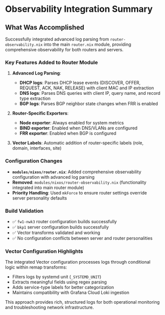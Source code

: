 # Observability Integration Summary

## What Was Accomplished

Successfully integrated advanced log parsing from `router-observability.nix` into the main `router.nix` module, providing comprehensive observability for both routers and servers.

### Key Features Added to Router Module

1. **Advanced Log Parsing**:
   - **DHCP logs**: Parses DHCP lease events (DISCOVER, OFFER, REQUEST, ACK, NAK, RELEASE) with client MAC and IP extraction
   - **DNS logs**: Parses DNS queries with client IP, query name, and record type extraction
   - **BGP logs**: Parses BGP neighbor state changes when FRR is enabled

2. **Router-Specific Exporters**:
   - **Node exporter**: Always enabled for system metrics
   - **BIND exporter**: Enabled when DNS/VLANs are configured
   - **FRR exporter**: Enabled when BGP is configured

3. **Vector Labels**: Automatic addition of router-specific labels (role, domain, interfaces, site)

### Configuration Changes

- **`modules/nixos/router.nix`**: Added comprehensive observability configuration with advanced log parsing
- **Removed**: `modules/nixos/router-observability.nix` (functionality integrated into main router module)
- **Priority Handling**: Used `mkForce` to ensure router settings override server personality defaults

### Build Validation

- ✅ `fw1-nwk3` router configuration builds successfully
- ✅ `bkp1` server configuration builds successfully
- ✅ Vector transforms validated and working
- ✅ No configuration conflicts between server and router personalities

### Vector Configuration Highlights

The integrated Vector configuration processes logs through conditional logic within remap transforms:
- Filters logs by systemd unit (`_SYSTEMD_UNIT`)
- Extracts meaningful fields using regex parsing
- Adds service-type labels for better categorization
- Maintains compatibility with Grafana Cloud Loki ingestion

This approach provides rich, structured logs for both operational monitoring and troubleshooting network infrastructure.
